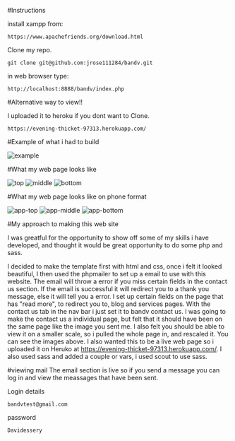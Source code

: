 #Instructions

install xampp from:
```
https://www.apachefriends.org/download.html
```

Clone my repo.
```
git clone git@github.com:jrose111284/bandv.git
```
in web browser type:
```
http://localhost:8888/bandv/index.php

```

#Alternative way to view!!

I uploaded it to heroku if you dont want to Clone.
```
https://evening-thicket-97313.herokuapp.com/
```

#Example of what i had to build

![example](/img/example.png "example")

#What my web page looks like

![top](/img/top.png "top")
![middle](/img/middle.png "middle")
![bottom](/img/bottom.png "bottom")

#What my web page looks like on phone format

![app-top](/img/app-top.png "top")
![app-middle](/img/app-middle.png "middle")
![app-bottom](/img/app-bottom.png "bottom")

#My approach to making this web site

I was greatful for the opportunity to show off some of my skills i have developed, and thought it would be great opportunity to do some php and sass.

I decided to make the template first with html and css, once i felt it looked beautiful, I then used the phpmailer to set up a email to use with this website. The email will throw a error if you miss certain fields in the contact us section. If the email is successful it will redirect you to a thank you message, else it will tell you a error. I set up certain fields on the page that has "read more", to redirect you to, blog and services pages. With the contact us tab in the nav bar i just set it to bandv contact us. I was going to make the contact us a individual page, but felt that it should have been on the same page like the image you sent me. I also felt you should be able to view it on a smaller scale, so i pulled the whole page in, and rescaled it. You can see the images above. I also wanted this to be a live web page so i uploaded it on Heruko at https://evening-thicket-97313.herokuapp.com/. I also used sass and added a couple or vars, i used scout to use sass.

#viewing mail
The email section is live so if you send a message you can log in and view the meassages that have been sent.

Login details
```
bandvtest@gmail.com
```
password
```
Davidessery
```
